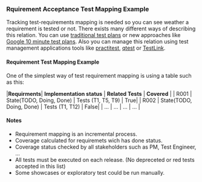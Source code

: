 ### Rquirement Acceptance Test Mapping Example

Tracking test-requirements mapping is needed so you can see weather a requirement is tested or not. There exists many different ways of describing this relation. You can use [traditional test plans](http://softwaretestingfundamentals.com/test-plan/) or new approaches like [Google 10 minute test plans](https://testing.googleblog.com/2011/09/10-minute-test-plan.html). Also you can manage this relation using test management applications tools like [practitest](https://www.practitest.com/), [qtest](https://www.tricentis.com/products/agile-dev-testing-qtest/) or [TestLink](http://testlink.org/).

#### Requirement Test Mapping Example

One of the simplest way of test requirement mapping is using a table such as this:

|**Requirments**| **Implementation status** | **Related Tests** | **Covered** |
| R001 | State(TODO, Doing, Done) | Tests (T1, T5, T9) | True|
| R002 | State(TODO, Doing, Done) | Tests (T1, T12) | False|
| ... | ... | ... | ... |

#### Notes

* Requirement mapping is an incremental process.
* Coverage calculated for requiremets wich has done status.
* Coverage status checked by all stakeholders such as PM, Test Engineer, ...
* All tests must be executed on each release. (No depreceted or red tests accepted in this list)
* Some showcases or exploratory test could be run manually.
